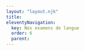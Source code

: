 ```yaml
---
layout: "layout.njk"
title: 
eleventyNavigation:
  key: Nos examens de langue
  order: 6
  parent:
---
```

